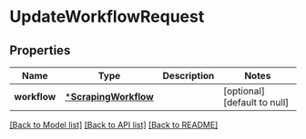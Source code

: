 # UpdateWorkflowRequest

## Properties
Name | Type | Description | Notes
------------ | ------------- | ------------- | -------------
**workflow** | [***ScrapingWorkflow**](ScrapingWorkflow.md) |  | [optional] [default to null]

[[Back to Model list]](../README.md#documentation-for-models) [[Back to API list]](../README.md#documentation-for-api-endpoints) [[Back to README]](../README.md)


